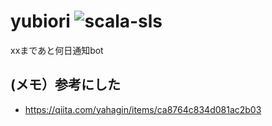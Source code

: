 # yubiori ![scala-sls](https://github.com/limit7412/yubiori/workflows/scala-sls/badge.svg)
xxまであと何日通知bot

## (メモ）参考にした
  - https://qiita.com/yahagin/items/ca8764c834d081ac2b03
